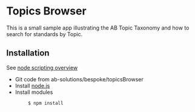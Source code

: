 # Topics Browser
This is a small sample app illustrating the AB Topic Taxonomy and how to search for standards by Topic.

## Installation
See [node scripting overview](https://developer.atlassian.com/blog/2015/11/scripting-with-node/)

+ Git code from ab-solutions/bespoke/topicsBrowser
+ Install [node.js](https://nodejs.org/en/)
+ Install modules

```sh
        $ npm install
```
